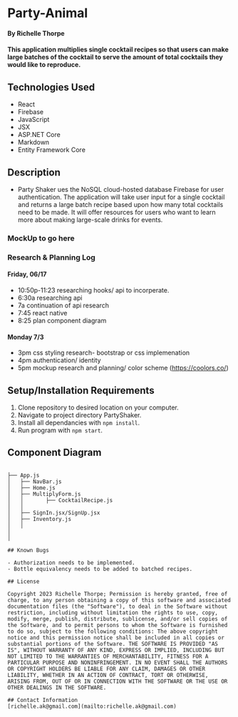 # Party-Animal

#### By Richelle Thorpe 

#### This application multiplies single cocktail recipes so that users can make large batches of the cocktail to serve the amount of total cocktails they would like to reproduce. 

## Technologies Used

- React
- Firebase
- JavaScript
- JSX
- ASP.NET Core
- Markdown
- Entity Framework Core


## Description
- Party Shaker ues the NoSQL cloud-hosted database Firebase for user authentication. The application will take user input for a single cocktail and returns a large batch recipe based upon how many total cocktails need to be made. It will offer resources for users who want to learn more about making large-scale drinks for events.

### MockUp to go here

### Research & Planning Log
#### Friday, 06/17
- 10:50p-11:23 researching hooks/ api to incorperate.
- 6:30a researching api 
- 7a continuation of api research
- 7:45 react native
- 8:25 plan component diagram

#### Monday 7/3

- 3pm css styling research- bootstrap or css implemenation
- 4pm authentication/ identity
- 5pm mockup research and planning/ color scheme (https://coolors.co/)

## Setup/Installation Requirements
 
1. Clone repository to desired location on your computer.
2. Navigate to project directory PartyShaker.
3. Install all dependancies with `npm install`.
4. Run program with `npm start`.

## Component Diagram
```

├── App.js
│   ├── NavBar.js
│   ├── Home.js   
│   ├── MultiplyForm.js  
│   │       ├── CocktailRecipe.js
│   │
│   ├── SignIn.jsx/SignUp.jsx
│   ├── Inventory.js   
│   │   
│      
│     

## Known Bugs

- Authorization needs to be implemented.
- Bottle equivalency needs to be added to batched recipes.

## License

Copyright 2023 Richelle Thorpe; Permission is hereby granted, free of charge, to any person obtaining a copy of this software and associated documentation files (the "Software"), to deal in the Software without restriction, including without limitation the rights to use, copy, modify, merge, publish, distribute, sublicense, and/or sell copies of the Software, and to permit persons to whom the Software is furnished to do so, subject to the following conditions: The above copyright notice and this permission notice shall be included in all copies or substantial portions of the Software. THE SOFTWARE IS PROVIDED "AS IS", WITHOUT WARRANTY OF ANY KIND, EXPRESS OR IMPLIED, INCLUDING BUT NOT LIMITED TO THE WARRANTIES OF MERCHANTABILITY, FITNESS FOR A PARTICULAR PURPOSE AND NONINFRINGEMENT. IN NO EVENT SHALL THE AUTHORS OR COPYRIGHT HOLDERS BE LIABLE FOR ANY CLAIM, DAMAGES OR OTHER LIABILITY, WHETHER IN AN ACTION OF CONTRACT, TORT OR OTHERWISE, ARISING FROM, OUT OF OR IN CONNECTION WITH THE SOFTWARE OR THE USE OR OTHER DEALINGS IN THE SOFTWARE.

## Contact Information
[richelle.ak@gmail.com](mailto:richelle.ak@gmail.com)